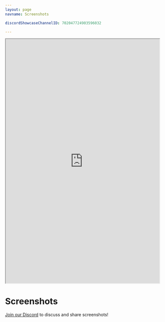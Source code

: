 ```yaml
---
layout: page
navname: Screenshots

discordShowcaseChannelID: 702047724903596032

---
```


<iframe src="https://e.widgetbot.io/channels/{{ site.discordServerID }}/{{ page.discordShowcaseChannelID }}" class="mx-auto rounded-lg shadow-xl" title="{{ site.serverName }} Discord screenshots embed" style="background-color:#36393f;width:100%;max-width:900px;height:calc(100vh - 60px);max-height:800px;"></iframe>

# Screenshots

[Join our Discord](../../) to discuss and share screenshots!
